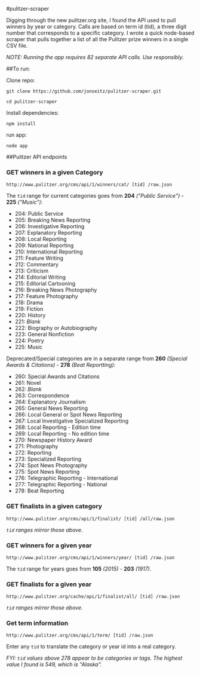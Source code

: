 #pulitzer-scraper

Digging through the new pulitzer.org site, I found the API used to pull winners by year or category. Calls are based on term id (tid), a three digit number that corresponds to a specific category. I wrote a quick node-based scraper that pulls together a list of all the Pulitzer prize winners in a single CSV file.

_NOTE: Running the app requires 82 separate API calls. Use responsibly._

##To run:

Clone repo:

`git clone https://github.com/jonseitz/pulitzer-scraper.git`

`cd pulitzer-scraper`

Install dependencies:

`npm install`

run app:

`node app`

##Pulitzer API endpoints

### GET winners in a given Category
`http://www.pulitzer.org/cms/api/1/winners/cat/ [tid] /raw.json`

The `tid` range for current categories goes from **204** _("Public Service")_ - **225** _("Music")_:

* 204: Public Service
* 205: Breaking News Reporting
* 206: Investigative Reporting
* 207: Explanatory Reporting
* 208: Local Reporting
* 209: National Reporting
* 210: International Reporting
* 211: Feature Writing
* 212: Commentary
* 213: Criticism
* 214: Editorial Writing
* 215: Editorial Cartooning
* 216: Breaking News Photography
* 217: Feature Photography
* 218: Drama
* 219: Fiction
* 220: History
* 221: _Blank_
* 222: Biography or Autobiography
* 223: General Nonfiction
* 224: Poetry
* 225: Music

Deprecated/Special categories are in a separate range from **260** _(Special Awards & Citations)_ - **278** _(Beat Reportting)_: 


* 260: Special Awards and Citations
* 261: Novel
* 262: _Blank_
* 263: Correspondence
* 264: Explanatory Journalism
* 265: General News Reporting
* 266: Local General or Spot News Reporting
* 267: Local Investigative Specialized Reporting
* 268: Local Reporting - Edition time
* 269: Local Reporting - No edition time
* 270: Newspaper History Award
* 271: Photography
* 272: Reporting
* 273: Specialized Reporting
* 274: Spot News Photography
* 275: Spot News Reporting
* 276: Telegraphic Reporting - International
* 277: Telegraphic Reporting - National
* 278: Beat Reporting

### GET finalists in a given category

`http://www.pulitzer.org/cms/api/1/finalist/ [tid] /all/raw.json`

_`tid` ranges mirror those above._

### GET winners for a given year
`http://www.pulitzer.org/cms/api/1/winners/year/ [tid] /raw.json`

The `tid` range for years goes from **105** _(2015)_ - **203** _(1917)_. 


### GET finalists for a given year

`http://www.pulitzer.org/cache/api/1/finalist/all/ [tid] /raw.json`

_`tid` ranges mirror those above._

### Get term information
`http://www.pulitzer.org/cms/api/1/term/ [tid] /raw.json`

Enter any `tid` to translate the category or year id into a real category.

_FYI: `tid` values above 278 appear to be categories or tags. The highest value I found is 549, which is "Alaska"._ 